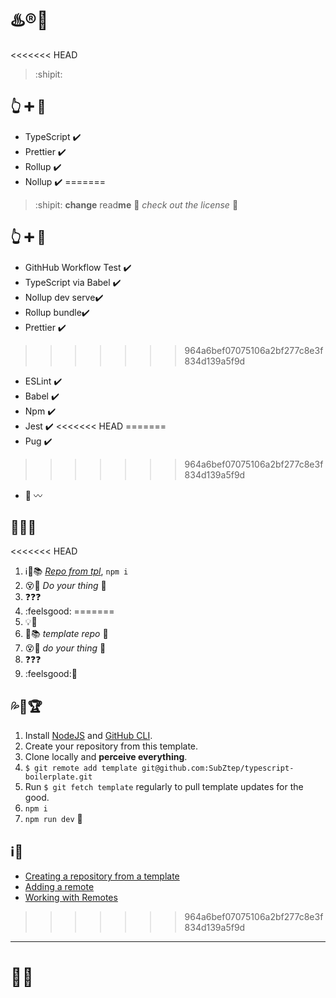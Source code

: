 # :hotsprings::registered::spaghetti:

<<<<<<< HEAD
> :shipit:

## :point_up_2: :heavy_plus_sign: :running:

- TypeScript :heavy_check_mark:
- Prettier :heavy_check_mark:
- Rollup :heavy_check_mark:
- Nollup :heavy_check_mark:
=======
> :shipit: **change** read**me** :speech_balloon: _check out the license_ :thought_balloon:

## :point_up_2: :heavy_plus_sign: :running:

- GithHub Workflow Test :heavy_check_mark:
- TypeScript via Babel :heavy_check_mark:
- Nollup dev serve:heavy_check_mark:
- Rollup bundle:heavy_check_mark:
- Prettier :heavy_check_mark:
>>>>>>> 964a6bef07075106a2bf277c8e3f834d139a5f9d
- ESLint :heavy_check_mark:
- Babel :heavy_check_mark:
- Npm :heavy_check_mark:
- Jest :heavy_check_mark:
<<<<<<< HEAD
=======
- Pug :heavy_check_mark:
>>>>>>> 964a6bef07075106a2bf277c8e3f834d139a5f9d
- :mushroom: :wavy_dash:

## :loudspeaker::speak_no_evil::dash:

<<<<<<< HEAD
1. :information_source::information_desk_person::books: [_Repo from tpl_](https://docs.github.com/en/free-pro-team@latest/github/creating-cloning-and-archiving-repositories/creating-a-repository-from-a-template#creating-a-repository-from-a-template), `npm i`
2. :dizzy_face::pray: _Do your thing_ :money_with_wings:
3. :question::question::question:
4. :feelsgood:
=======
1. :bulb::smoking:
2. :information_desk_person::books: _template repo_ :crystal_ball:
3. :dizzy_face::pray: _do your thing_ :floppy_disk:
4. :question::question::question:
5. :feelsgood::money_with_wings:

## :sweat_drops::electric_plug::trophy:

1. Install [NodeJS](https://nodejs.org/en/) and [GitHub CLI](https://cli.github.com/).
2. Create your repository from this template.
3. Clone locally and **perceive everything**.
4. `$ git remote add template git@github.com:SubZtep/typescript-boilerplate.git`
5. Run `$ git fetch template` regularly to pull template updates for the good.
6. `npm i`
7. `npm run dev` :monkey:

## :information_source::toilet:
- [Creating a repository from a template](https://docs.github.com/en/free-pro-team@latest/github/creating-cloning-and-archiving-repositories/creating-a-repository-from-a-template#creating-a-repository-from-a-template)
- [Adding a remote](https://docs.github.com/en/free-pro-team@latest/github/using-git/adding-a-remote)
- [Working with Remotes](https://git-scm.com/book/en/v2/Git-Basics-Working-with-Remotes)
>>>>>>> 964a6bef07075106a2bf277c8e3f834d139a5f9d

---
# :balloon::hankey:
